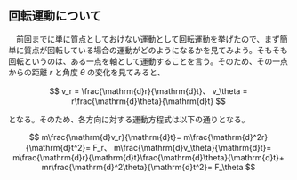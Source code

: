 
## 回転運動について

　前回までに単に質点としておけない運動として回転運動を挙げたので、まず簡単に質点が回転している場合の運動がどのようになるかを見てみよう。そもそも回転というのは、ある一点を軸として運動することを言う。そのため、その一点からの距離 $r$ と角度 $\theta$ の変化を見てみると、

$$
    v_r = 
    \frac{\mathrm{d}r}{\mathrm{d}t}、
    v_\theta = 
    r\frac{\mathrm{d}\theta}{\mathrm{d}t}
$$

となる。そのため、各方向に対する運動方程式は以下の通りとなる。

$$
    m\frac{\mathrm{d}v_r}{\mathrm{d}t}=
    m\frac{\mathrm{d}^2r}{\mathrm{d}t^2}=
    F_r、
    m\frac{\mathrm{d}v_\theta}{\mathrm{d}t}=
    m\frac{\mathrm{d}r}{\mathrm{d}t}\frac{\mathrm{d}\theta}{\mathrm{d}t}+
    mr\frac{\mathrm{d}^2\theta}{\mathrm{d}t^2}=
    F_\theta
$$

<!-- 
実は、二体問題のところで同じものを扱っており、このときにはある一つの地点に向けて力が働き続けていることにより回転運動を行っていた。そこで、ある地点にある質点（質量 $m$ ）の位置ベクトルを $\bm{r}$ として力 $\bm{F}$ を極座標 $(r,\theta)$ により

$$
    \bm{F}=
    f(r,\theta)
    \left(-\frac{\bm{r}}{r}\right)
$$

として運動方程式を二体問題のときと同じように整理してみると、以下の方程式が得られる。

$$
    m\frac{\mathrm{d}^2r}{\mathrm{d}t^2}-
    mr
    \left(
        \frac{\mathrm{d}\theta}
        {\mathrm{d}t}
    \right)^2
    =
    -f(r,\theta)
$$
$$
    \frac{\mathrm{d}L}{\mathrm{d}t}=0、
    \left(
        L=mr^2
        \frac{\mathrm{d}\theta}{\mathrm{d}t}=
        \mathrm{const}
    \right)
$$

仮に、何も力が働いていない場合（ $f=0$ ）を考えると、

$$
    m\frac{\mathrm{d}^2r}{\mathrm{d}t^2}=
    mr
    \left(
        \frac{\mathrm{d}\theta}
        {\mathrm{d}t}
    \right)^2=
    \frac{L^2}{mr^3}
    \rightarrow
    \frac{\mathrm{d}^2r}{\mathrm{d}t^2}=
    \frac{L^2}{m^2r^3}
$$

となるが、この式は両辺に $r$ の時間微分をかけて

$$
    (左辺)=
    \frac{\mathrm{d}r}{\mathrm{d}t}
    \frac{\mathrm{d}^2r}{\mathrm{d}t^2}=
    \frac{1}{2}
    \frac{\mathrm{d}}{\mathrm{d}t}
    \left(
        \frac{\mathrm{d}r}{\mathrm{d}t}
    \right)^2
$$

$$
    (右辺)=
    \frac{\mathrm{d}r}{\mathrm{d}t}
    \frac{L^2}{m^2r^3}=
    -\frac{1}{2}
    \frac{\mathrm{d}}{\mathrm{d}t}
    \left(
        \frac{L^2}{m^2r^2}
    \right)
$$

<!-- 　振り子とは、上図のように質量 $m$ の質点を糸で吊るしたもので揺らすと糸の長さを一定にして一種の回転運動を行う。このときの運動方程式は、張力を $\bm{T}$、重力加速度を $g$ とすると糸と水平な方向に対しては静止（糸の長さが $r$ で一定）であるため

$$
    m
    \frac{\mathrm{d}^2r}{\mathrm{d}t^2}=
    T-mg\cos\theta=0
    \leftrightarrow
    T=mg\cos\theta
$$

となり、鉛直方向に対しては重力のみ影響しており

$$
    m
    \frac{\mathrm{d}}{\mathrm{d}t}
    \left(r\frac{\mathrm{d}\theta}{\mathrm{d}t}\right)=
    mr
    \frac{\mathrm{d}^2\theta}{\mathrm{d}t^2}=
    -mg\sin\theta
$$

となっている。そのため、同じ力が働いていたとしても $r$ によって同じ時間でも移動する距離が違うことになる。 -->